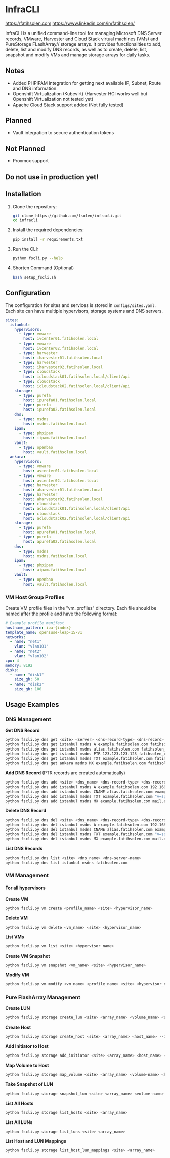 # InfraCLI
https://fatihsolen.com
https://www.linkedin.com/in/fatihsolen/

InfraCLI is a unified command-line tool for managing Microsoft DNS Server records, VMware, Harvester and Cloud Stack virtual machines (VMs) and PureStorage FLashArray// storage arrays. It provides functionalities to add, delete, list and modify DNS records, as well as to create, delete, list, snapshot and modify VMs and manage storage arrays for daily tasks. 

## Notes
* Added PHPIPAM integration for getting next available IP, Subnet, Route and DNS information.
* Openshift Virtualization (Kubevirt) (Harvester HCI works well but Openshift Virtualization not tested yet)
* Apache Cloud Stack support added (Not fully tested)

## Planned
* Vault integration to secure authentication tokens

## Not Planned
* Proxmox support

##  Do not use in production yet! 

## Installation

1. Clone the repository:
	```sh
	git clone https://github.com/fsolen/infracli.git
	cd infracli
	```

2. Install the required dependencies:
	```sh
	pip install -r requirements.txt
	```

3. Run the CLI:
	```sh
	python fscli.py --help
	```

4. Shorten Command (Optional)
	```sh
	bash setup_fscli.sh
	```

## Configuration

The configuration for sites and services is stored in `configs/sites.yaml`. Each site can have multiple hypervisors, storage systems and DNS servers.

```yaml
sites:
  istanbul:
    hypervisors:
      - type: vmware
        host: ivcenter01.fatihsolen.local
      - type: vmware
        host: ivcenter02.fatihsolen.local
      - type: harvester
        host: iharvester01.fatihsolen.local
      - type: harvester
        host: iharvester02.fatihsolen.local
      - type: cloudstack
        host: icloudstack01.fatihsolen.local/client/api
      - type: cloudstack
        host: icloudstack02.fatihsolen.local/client/api
    storage:
      - type: purefa
        host: ipurefa01.fatihsolen.local
      - type: purefa
        host: ipurefa02.fatihsolen.local
    dns:
      - type: msdns
        host: msdns.fatihsolen.local
    ipam:
      - type: phpipam
        host: iipam.fatihsolen.local
    vault:
      - type: openbao
        host: vault.fatihsolen.local
  ankara:
    hypervisors:
      - type: vmware
        host: avcenter01.fatihsolen.local
      - type: vmware
        host: avcenter02.fatihsolen.local
      - type: harvester
        host: aharvester01.fatihsolen.local
      - type: harvester
        host: aharvester02.fatihsolen.local
      - type: cloudstack
        host: acloudstack01.fatihsolen.local/client/api
      - type: cloudstack
        host: acloudstack02.fatihsolen.local/client/api
    storage:
      - type: purefa
        host: apurefa01.fatihsolen.local
      - type: purefa
        host: apurefa02.fatihsolen.local
    dns:
      - type: msdns
        host: msdns.fatihsolen.local
    ipam:
      - type: phpipam
        host: aipam.fatihsolen.local
    vault:
      - type: openbao
        host: vault.fatihsolen.local
```

### VM Host Group Profiles

Create VM profile files in the "vm_profiles" directory. Each file should be named after the profile and have the following format:
```yaml
# Example profile manifest
hostname_pattern: ipa-{index}
template_name: opensuse-leap-15-v1
networks:
  - name: "net1"
    vlan: "vlan101"
  - name: "net2"
    vlan: "vlan102"
cpu: 4
memory: 8192
disks:
  - name: "disk1"
    size_gb: 50
  - name: "disk2"
    size_gb: 100
```

## Usage Examples

### DNS Management

**Get DNS Record**
```sh
python fscli.py dns get <site> <server> <dns-record-type> <dns-record> <dns-server-name>
python fscli.py dns get istanbul msdns A example.fatihsolen.com fatihsolen_com
python fscli.py dns get istanbul msdns alias.fatihsolen.com fatihsolen_com
python fscli.py dns get istanbul msdns PTR 123.123.123.123 fatihsolen_com
python fscli.py dns get istanbul msdns TXT example.fatihsolen.com fatihsolen_com
python fscli.py dns get ankara msdns MX example.fatihsolen.com fatihsolen_com
```

**Add DNS Record** (PTR records are created automatically)
```sh
python fscli.py dns add <site> <dns_name> <dns-record-type> <dns-record> <record-value> [ttl-value] [priority(only for MX records)] <dns-server-name>
python fscli.py dns add istanbul msdns A example.fatihsolen.com 192.168.1.1 --ttl 3600 fatihsolen_com
python fscli.py dns add istanbul msdns CNAME alias.fatihsolen.com example.fatihsolen.com --ttl 3600 fatihsolen_com
python fscli.py dns add istanbul msdns TXT example.fatihsolen.com "v=spf1 include:fatihsolen.com ~all" --ttl 3600 fatihsolen_com
python fscli.py dns add istanbul msdns MX example.fatihsolen.com mail.example.com --ttl 3600 --priority 10 fatihsolen_com
```

**Delete DNS Record**
```sh
python fscli.py dns del <site> <dns_name> <dns-record-type> <dns-record> <record-value> <dns-server-name>
python fscli.py dns del istanbul msdns A example.fatihsolen.com 192.168.1.1 fatihsolen_com
python fscli.py dns del istanbul msdns CNAME alias.fatihsolen.com example.fatihsolen.com fatihsolen_com
python fscli.py dns del istanbul msdns TXT example.fatihsolen.com "v=spf1 include:example.com ~all" fatihsolen_com
python fscli.py dns del istanbul msdns MX example.fatihsolen.com mail.example.com fatihsolen_com
```

**List DNS Records**
```sh
python fscli.py dns list <site> <dns_name> <dns-server-name>
python fscli.py dns list istanbul msdns fatihsolen.com
```

### VM Management

#### For all hypervisors

**Create VM**
```sh
python fscli.py vm create <profile_name> <site> <hypervisor_name>
```

**Delete VM**
```sh
python fscli.py vm delete <vm_name> <site> <hypervisor_name>
```

**List VMs**
```sh
python fscli.py vm list <site> <hypervisor_name>
```

**Create VM Snapshot**
```sh
python fscli.py vm snapshot <vm_name> <site> <hypervisor_name>
```

**Modify VM**
```sh
python fscli.py vm modify <vm_name> <profile_name> <site> <hypervisor_name>
```

### Pure FlashArray Management

**Create LUN**
```sh
python fscli.py storage create_lun <site> <array_name> <volume_name> <size>
```

**Create Host**
```sh
python fscli.py storage create_host <site> <array_name> <host_name> --iqn <iqn> --wwns <wwn1> <wwn2>
```

**Add Initiator to Host**
```sh
python fscli.py storage add_initiator <site> <array_name> <host_name> <initiator_name> <initiator_type>
```

**Map Volume to Host**
```sh
python fscli.py storage map_volume <site> <array_name> <volume-name> <host_name>
```

**Take Snapshot of LUN**
```sh
python fscli.py storage snapshot_lun <site> <array_name> <volume-name> <snapshot-name>
```

**List All Hosts**
```sh
python fscli.py storage list_hosts <site> <array_name>
```

**List All LUNs**
```sh
python fscli.py storage list_luns <site> <array_name>
```

**List Host and LUN Mappings**
```sh
python fscli.py storage list_host_lun_mappings <site> <array_name>
```
